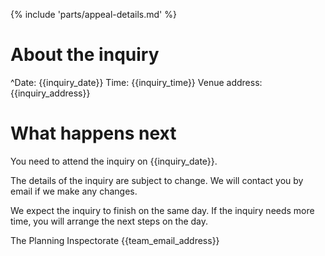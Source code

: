 
{% include 'parts/appeal-details.md' %}

# About the inquiry

^Date: {{inquiry_date}}
Time: {{inquiry_time}}
Venue address: {{inquiry_address}}

# What happens next

You need to attend the inquiry on {{inquiry_date}}.

The details of the inquiry are subject to change. We will contact you by
email if we make any changes.

We expect the inquiry to finish on the same day. If the inquiry needs
more time, you will arrange the next steps on the day.

The Planning Inspectorate
{{team_email_address}}
